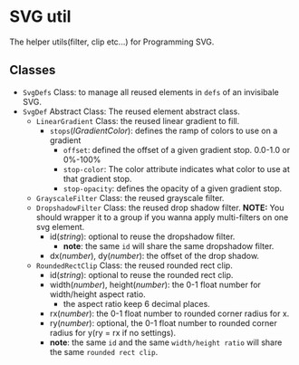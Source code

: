 # SVG util

The helper utils(filter, clip etc...) for Programming SVG.


## Classes

* `SvgDefs` Class: to manage all reused elements in `defs` of an invisibale SVG.
* `SvgDef` Abstract Class: The reused element abstract class.
  * `LinearGradient` Class: the reused linear gradient to fill.
    * `stops`(*IGradientColor*): defines the ramp of colors to use on a gradient
      * `offset`:  defined the offset of a given gradient stop. 0.0-1.0 or 0%-100%
      * `stop-color`: The color attribute indicates what color to use at that gradient stop.
      * `stop-opacity`: defines the opacity of a given gradient stop.
  * `GrayscaleFilter` Class: the reused grayscale filter.
  * `DropshadowFilter` Class: the reused drop shadow filter.
    **NOTE:** You should wrapper it to a group if you wanna apply multi-filters on one svg element.
    * id(*string*): optional to reuse the dropshadow filter.
      * **note**: the same `id` will share the same dropshadow filter.
    * dx(*number*), dy(*number*): the offset of the drop shadow.
  * `RoundedRectClip` Class: the reused rounded rect clip.
    * id(*string*): optional to reuse the rounded rect clip.
    * width(*number*), height(*number*): the 0-1 float number for width/height aspect ratio.
      * the aspect ratio keep 6 decimal places.
    * rx(*number*): the 0-1 float number to rounded corner radius for x.
    * ry(*number*): optional, the 0-1 float number to rounded corner radius for y(ry = rx if no settings).
    * **note**: the same `id` and the same `width/height ratio` will share the same `rounded rect clip`.
